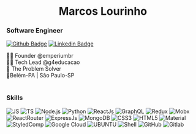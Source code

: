 <h1 color="black" align="center">Marcos Lourinho</h1>

### Software Engineer

[![Github Badge](https://img.shields.io/badge/-Github-000?style=flat-square&logo=Github&logoColor=white&link=https://github.com/marcoslourinho)](https://github.com/marcoslourinho)
[![Linkedin Badge](https://img.shields.io/badge/-LinkedIn-blue?style=flat-square&logo=Linkedin&logoColor=white&link=https://www.linkedin.com/in/mrcoslourinho/)](https://www.linkedin.com/in/marcoslourinho/)

👨‍🚀 Founder @emperiumbr <br/>
👨‍💻 Tech Lead @g4educacao <br/>
🥷 The Problem Solver <br/>
📍Belém-PA | São Paulo-SP <br/> 
<br/> 
### Skills

<p>
  <img alt="JS" src="https://img.shields.io/badge/JavaScript-F7DF1E?style=for-the-badge&logo=javascript&logoColor=black"/>
  <img alt="TS" src="https://img.shields.io/badge/TypeScript-3178c6?style=for-the-badge&logo=typescript&logoColor=white"/>
  <img alt="Node.js" src="https://img.shields.io/badge/Node.js-43853D?style=for-the-badge&logo=node.js&logoColor=white"/>
  <img alt="Python" src="https://img.shields.io/badge/Python-14354C?style=for-the-badge&logo=python&logoColor=white"/>
  <img alt="ReactJs" src="https://img.shields.io/badge/React-20232A?style=for-the-badge&logo=react&logoColor=61DAFB"/>
  <img alt="GraphQL" src="https://img.shields.io/badge/GraphQL-e10098?style=for-the-badge&logo=graphql&logoColor=fff"/>
  <img alt="Redux" src="https://img.shields.io/badge/Redux-593D88?style=for-the-badge&logo=redux&logoColor=white"/>
  <img alt="Mobx" src="https://img.shields.io/badge/Mobx-121011?style=for-the-badge&logo=data%3Aimage%2Fpng%3Bbase64%2CiVBORw0KGgoAAAANSUhEUgAAACgAAAAoCAYAAACM%2FrhtAAAABGdBTUEAALGPC%2FxhBQAAACBjSFJNAAB6JgAAgIQAAPoAAACA6AAAdTAAAOpgAAA6mAAAF3CculE8AAAABmJLR0QA%2FwD%2FAP%2BgvaeTAAAAB3RJTUUH5QEKDxIHNUxLCAAAB2hJREFUWMOdmN%2BLXVcVxz9r73Puz7nJtGlJOiqhtkmjtKJJRbEV6aAtio%2Fig7RQC4U%2BCHnro%2F4BIhLQZxWkKNLXQk0NqK31IakTYqVIkpJOQzv5MZ3Mrzv33nP28uH82vucc83oJZl97r57r%2F3d37XWd6995Mqz9wNAH9hlBFhVFBSl%2BGjxL%2F%2BqiECnQzVCtRgJqsFYLU1o0QVo3ub9CqoqKqQnTnxha%2BPmKoIQ5WbuZcxpYBmKPkFKkwKiiAey7C96RChXrM9F88Ybn9vMvmb9IsJo2E%2Fu3PzwnCBngPVoW3ZZ0MFp4MfFpoO12j75Ok7BmmxssXQDR9t0aZ%2FT73YYdLsATypKPIx%2FYkY6HAmyXC5cQyI%2BKimGZH%2Bd03CS%2BL%2Fmc6WyIlJfpDRIr9NhNBggIoXLl6fbs5FBsEBUxyYNsM0B6sKxwZTafKm33pxuJ2Y07PvgUDRC1ZrM%2Bd7UfbOYuUm1NslnUcQz7duvxsdRxGjQx4jxwWW2QY0Ea4cg21msACiCa2VRWqfVWYwjy2g4wBgfnBf%2Fqpg55mqEyFz3Vckkre4rWQx2DpG1LAz62Aa4QooyFTDBnltYzLh2Yeu5umCwSXn4nKcVqMMILPS7RDYEhweu%2BBpVxjQwrfmCdvEwEnerHc72SO7c8Ixl%2F414kkFNSgTAYBePYOIug16XOI7Q6QTdvJGD1AaDkGevlrvUXMMEcEinz%2F0v%2FJTuw4%2BjaYIAe1f%2FwdovX8JNdio9dGCsx6LWxVuRzoD7nv8Z3c%2BexIiAsSTvv8POr34Ek91WcErOYENXBUQFXMLuylmmH76H9BY48I0fYBcPg5ggTgs5LA6GhhAriDFEi0ewgwNM3v49ureDu72Kpskc9%2BYMhm4NjyhNZmz%2B6TeoS4kOfZrhyWdqCZWhykIzm9sImTwu%2B90O1hjc9jqT139Bun4dxKBiWt1bWDJzFKFKGGMQYxFjaBcRqaRB2jO51%2B3Q7cSlYRUDxmYtGkiLlglDJTPsQ8OaXRJkdpDN%2BQKijm4c0evE%2BYLez3lsVmJfiLMn1r6Lw0CsEkZUwvgsPibi4PJzxEvH2PrzK8yuXYTIZiy6FPvAMUZP%2FRD7ySrTt17xijdtslUVYo2yzNTXbRdtqcsapDM6nzrO4jMvMjz17SJZy5X7jy6z8PRL2CPH0HRWLO%2BBrFD6NWQFLvtmpIbDd7W0YCt%2Fd47xP%2F8C6ug98hXoDnGaHetRb8Dgc0%2BAOmbv%2FRVcWrrRZ07r4FqE2iBy98qljVtjmFxdYfbx%2B3SPPkZ8%2BEHS1GENDA4fJX7wJO7mNdIPLpKFei1QvNMjlBm8tkgS%2F6zdL4sipBsfM%2F7Xm9jRvfRPfA1RoRtFxA89jtyzxOzfb5FurIGn3UXE%2BadHxWAVo0VFY7wV90NjQKimCTvvvI6mCcMvfZN4cACiLtHnl8ElzC6dhVyIA%2F7UZ5BWcEV%2F5CdvdQZTXSOQei1TsWwsk8vnmV67RO%2FYl4kfeBhNdoiOf5Vk9V2SqxdyIfZcGDAoJVNtMkPBYOXe%2F5VFwW2vM77wGmZwkO6jT2Ee%2BTpy8AizlddwW7czpv0bouIxGIKjBi7XwYKn8BwNWWzxb95ExjJZOUv69IsMnvgeOpvgNm8wvfjHMthVQbwgLF1eA1d3b3WSNESu%2Bdi8ZAiRtdgoYvbRFfZW3iBeOk7n6GPMLr1BunYZFRMKsUdjJjH%2FHVxesFYA6ueoD01CbETGZNWwgqZTdt5%2BFbd5i3TzFuO%2Fv4omMwoKSxCUXV6rwfkbXvzVO%2BpqkMqqpu5jAWsMUoADEMv08nlu%2Fvw5FHDX36VjjLdQ856teT2mdVA10Y5az%2BCCJs2qUXUpaEqR08YYHOHKmkyZXLmAqiLWEndN5gnN3Fl5QLMa0KVZXemVW40ThaJYmPMmQKIOwye%2FT3TfZzC9BezoEG7rVjk2KAAgXzDDnDrN3jr4jAFm4RDD75xG97ZJbq%2By%2B%2Bbv0GTacqKUJX9erXjvSXJ1QmzE4IvfovPQKXApbrxFunEjC3A%2F4AMXZWbSVDH5RUXzVE7vrGHuWaJ36ruIiZheOc%2Fu3%2F5wdwbbCBQEne2x%2FuuXkU4vu0cgmYxMxyG4RpZC6iAqk0NgOmbzty9D1Ck352Z7uOleYKOeQFEAqPa2CVXcxhoiUsZccR2onjUotYqTwrnsrmKKMU5JPvmojMkqOKS0URdtbSZJM5ONteWOCp0KuAuKgMrHDsWlILZaOCv3vQ36V9e6R3K7RvDvD2HZYowJDWgNSvUGMnRT3pG6%2BULcuCD5bVnyq1%2FNeA9CFuABuDBj54LzKHUpZULVhTjc4LyqOguR4H2TQJ4QPqb9gcPv1ywGnWdjXvU8v3BViYAUSCA84qrN7R9cPZNdftsTy77BebVhokpqxmO2gHN4n5r8tjIU9ocxWsYbkKb5tDlCXNdPL2bPxTFb0WAAwJl8fPYSPcjYdq3zS6YguwMaFad4mT7%2Fku5VNokq54AzsxnI9ReWfJeOVLHZBv8%2F1%2FrsFS9oOnFxtN%2FVtQKaWstWkmQm%2FgMyQFdaCk7%2FfQAAACV0RVh0ZGF0ZTpjcmVhdGUAMjAyMS0wMS0xMFQxNDo0NzozOSswMDowMF9U6AIAAAAldEVYdGRhdGU6bW9kaWZ5ADIwMjEtMDEtMTBUMTQ6NDc6MzkrMDA6MDAuCVC%2BAAAAAElFTkSuQmCC%0A"/>
  <img alt="ReactRouter" src="https://img.shields.io/badge/React_Router-CA4245?style=for-the-badge&logo=react-router&logoColor=white"/>
  <img alt="ExpressJs" src="https://img.shields.io/badge/Express.js-404D59?style=for-the-badge&logo=express"/>
  <img alt="MongoDB" src="https://img.shields.io/badge/MongoDB-4EA94B?style=for-the-badge&logo=mongodb&logoColor=white"/>
  <img alt="CSS3" src="https://img.shields.io/badge/CSS-239120?&style=for-the-badge&logo=css3&logoColor=white"/>
  <img alt="HTML5" src="https://img.shields.io/badge/HTML5-E34F26?style=for-the-badge&logo=html5&logoColor=white"/>
  <img alt="Material" src="https://img.shields.io/badge/Material--UI-0081CB?style=for-the-badge&logo=material-ui&logoColor=white"/>
  <img alt="StyledComp" src="https://img.shields.io/badge/styled--components-DB7093?style=for-the-badge&logo=styled-components&logoColor=white"/>
  <img alt="Google Cloud" src="https://img.shields.io/badge/Google_Cloud-4285F4?style=for-the-badge&logo=google-cloud&logoColor=white"/>
  <img alt="UBUNTU" src="https://img.shields.io/badge/Ubuntu-E95420?style=for-the-badge&logo=ubuntu&logoColor=white"/>
  <img alt="Shell" src="https://img.shields.io/badge/Shell_Script-121011?style=for-the-badge&logo=gnu-bash&logoColor=white"/>
  <img alt="GitHub" src="https://img.shields.io/badge/GitHub-100000?style=for-the-badge&logo=github&logoColor=white"/>
  <img alt="Gitlab" src="https://img.shields.io/badge/Gitlab-100000?style=for-the-badge&logo=gitlab&logoColor=white"/>
</p>
